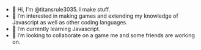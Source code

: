- 👋 Hi, I’m @titansrule3035. I make stuff.
- 👀 I’m interested in making games and extending my knowledge of Javascript as well as other coding languages.
- 🌱 I’m currently learning Javascript.
- 💞️ I’m looking to collaborate on a game me and some friends are working on.

<!---
titansrule3035/titansrule3035 is a ✨ special ✨ repository because its `README.md` (this file) appears on your GitHub profile.
You can click the Preview link to take a look at your changes.
--->
